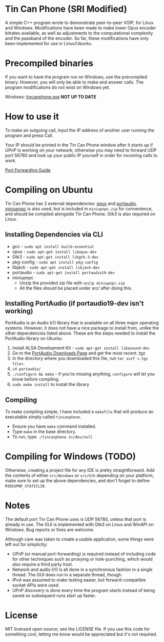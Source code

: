 # Tin Can Phone (SRI Modified)

A simple C++ program wrote to demonstrate peer-to-peer VOIP, for Linux and Windows. 
Modifications have been made to make lower Opus encoder bitrates available, as well as adjustments
to the computational complexity and the passband of the encoder. So far, these modifications have
only been implemented for use in Linux/Ubuntu.

# Precompiled binaries

If you want to have the program run on Windows, use the precompiled binary. However, you will only
be able to make and answer calls. The program modifications do not exist on Windows yet.

Windows: [tincanphone.exe](http://garysinitsin.com/tincanphone.exe) **NOT UP TO DATE**
<!-- Linux: [tincanphone_0.1-1_amd64.deb](http://garysinitsin.com/tincanphone_0.1-1_amd64.deb) -->

# How to use it

To make an outgoing call, input the IP address of another user running the program and press Call.

Your IP should be printed in the Tin Can Phone window after it starts up if UPnP is working on your network;
otherwise you may need to forward UDP port 56780 and look up your public IP yourself in order for incoming calls to work.

[Port Forwarding Guide](https://www.noip.com/support/knowledgebase/general-port-forwarding-guide/)

# Compiling on Ubuntu

Tin Can Phone has 2 external dependencies:
[opus](https://www.opus-codec.org/) and [portaudio](http://portaudio.com/).
[miniupnpc](https://github.com/miniupnp/miniupnp) is also used, but is included in `miniupnpc.zip` for convenience, and should be compiled alongside Tin Can Phone.
Gtk3 is also required on Linux.

## Installing Dependencies via CLI
* gcc - `sudo apt install build-essential`
* opus - `sudo apt-get install libopus-dev`
* Gtk3 - `sudo apt-get install libgtk-3-dev`
* pkg-config - `sudo apt install pkg-config`
* libjack - `sudo apt-get install libjack-dev`
* portaudio - `sudo apt-get install portaudio19-dev`
* miniupnpc
    * Unzip the provided zip file with `unzip miniupnpc.zip`
    * All the files should be placed under src/ after doing this.

## Installing PortAudio (if portaudio19-dev isn't working)
PortAudio is an Audio I/O library that is available on all three major operating systems. However,
it does not have a nice package to install from, unlike the other dependencies listed above. 
These are the steps needed to install the PortAudio library on Ubuntu:

1. Install ALSA Development Kit - `sudo apt-get install libasound-dev`
2. Go to the [PortAudio Downloads Page](http://files.portaudio.com/download.html) and get the most recent .tgz
3. In the directory where you downloaded this file, run `tar xvzf <.tgz file>`.
4. `cd portaudio/`
5. `./configure && make` - if you're missing anything, `configure` will let you know before compiling.
6. `sudo make install` to install the library

## Compiling
To make compiling simple, I have included a `makefile` that will produce an executable simply called
`tincanphone`.
* Ensure you have `make` command installed.
* Type `make` in the base directory.
* To run, type `./tincanphone 2>/dev/null`

<!--
To compile on Linux, make sure the dev packages for the dependencies are installed, `unzip miniupnpc.zip`, then run `compile.sh`.
Note: on some distros you may need to `apt-get install libjack0` before `portaudio19-dev` to get the correct dev packages for compiling
(see [here](http://askubuntu.com/questions/526385/unable-to-install-libjack-dev)).
-->

# Compiling for Windows (TODO)

Otherwise, creating a project file for any IDE is pretty straightforward. Add the contents of either `src/Windows` or `src/Gtk` depending on your platform,
make sure to set up the above dependencies, and don't forget to define `MINIUPNP_STATICLIB`.


# Notes

The default port Tin Can Phone uses is UDP 56780, unless that port is already in use.
The GUI is implemented with Gtk3 on Linux and WinAPI on Windows.
Bug reports or fixes are welcome.

Although care was taken to create a usable application, some things were left out for simplicity:

* UPnP (or manual port-forwarding) is required instead of including code for other techniques such as proxying or hole-punching, which would also require a third party host.
* Network and audio I/O is all done in a synchronous fashion in a single thread. The GUI does run in a separate thread, though.
* IPv4 was assumed to make testing easier, but forward-compatible socket APIs were used.
* UPnP discovery is done every time the program starts instead of being saved so subsequent runs start up faster.


# License

MIT licensed open source; see the LICENSE file. If you use this code for something cool, letting me know would be appreciated but it's not required.
